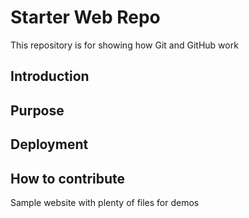 # Starter Web Repo

This repository is for showing how Git and GitHub work

## Introduction

## Purpose

## Deployment

## How to contribute

Sample website with plenty of files for demos